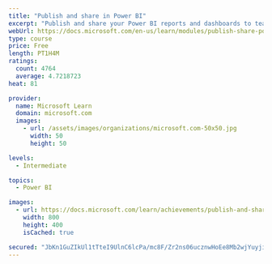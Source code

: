```yaml
---
title: "Publish and share in Power BI"
excerpt: "Publish and share your Power BI reports and dashboards to teammates in your organization or to everyone on the web."
webUrl: https://docs.microsoft.com/en-us/learn/modules/publish-share-power-bi/
type: course
price: Free
length: PT1H4M
ratings:
  count: 4764
  average: 4.7218723
heat: 81

provider:
  name: Microsoft Learn
  domain: microsoft.com
  images:
    - url: /assets/images/organizations/microsoft.com-50x50.jpg
      width: 50
      height: 50

levels:
  - Intermediate

topics:
  - Power BI

images:
  - url: https://docs.microsoft.com/learn/achievements/publish-and-share-with-power-bi-desktop-social.png
    width: 800
    height: 400
    isCached: true

secured: "JbKn1GuZIkUl1tTteI9UlnC6lcPa/mc8F/Zr2ns06ucznwHoEe8Mb2wjYuyjieiIrk6GCR4ovdWi80gkrsXMfNYmC5H2tlt5edKCWxFeB0kxdk/WBEAZ9m4m3sLxEZsfBnIEspzgLbyuCvGf4xDcDkjYZ45V5tkeZMeU0wZwEh+4JJUGpZ9IRlRDVixdTCkcWDxdyR7VKz29uWPKoXueWZ8Z0SwsuLsst2i/CB/BMuUeLNGhgYA1/w9c+q5S+4VtcMFSLj+MFn0AyQYzHuxVdF20tJCUEUXHumZi/tP2d2q+NJgGka1vlsRXQZdqAeBcxnEzIZinSsAaouLipc01Msd282rpVcHR9RF0dLVIj25oaLzvPHwCDK4S0euBgAMKUlCiU4rZmOWHDxhieVs041rXPEYrHk9uC11nhqXAcV8=;WgNKQHvgTumzn+Z3TGIvCg=="
---
```


